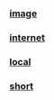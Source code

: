 ### [image](https://minjn12.github.io/imagestorage/main.html)
### [internet](https://minjn12.github.io/imagestorage/int.html)
### [local](https://minjn12.github.io/imagestorage/sy_local.html)
### [short](https://minjn12.github.io/imagestorage/short.html)
